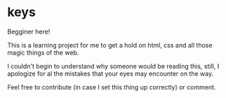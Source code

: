 # keys

Begginer here!

This is a learning project for me to get a hold on html, css and all those magic things of the web.

I couldn't begin to understand why someone would be reading this, still, I apologize for al the mistakes that your eyes may encounter on the way.

Feel free to contribute (in case I set this thing up correctly) or comment.

